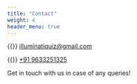 ```yaml
---
title: "Contact"
weight: 4
header_menu: true
---
```


{{<icon class="fa fa-envelope">}}&nbsp;[illuminatiquiz@gmail.com](mailto:illuminatiquiz@gmail.com)

{{<icon class="fa fa-phone">}}&nbsp;[+91 9633251325](tel:+919633251325)

Get in touch with us in case of any queries!
